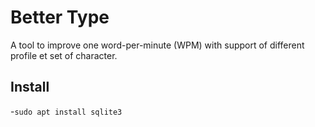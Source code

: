 # Better Type

A tool to improve one word-per-minute (WPM) with support of different profile et set of character.


## Install
-`sudo apt install sqlite3`
